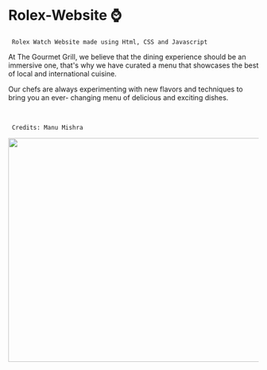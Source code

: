 # Rolex-Website ⌚
``` Rolex Watch Website made using Html, CSS and Javascript```

<p> 
  At The Gourmet Grill, we believe that the dining experience should be an immersive one, that's why we
  have curated a menu that showcases the best of local and international cuisine.
</p> 
<p>
  Our chefs are always experimenting with new flavors and techniques to bring you an ever-  changing menu of delicious and exciting dishes.
</p>

 <br>                     

``` Credits: Manu Mishra```

<div float="right" width="400">
  <img align="left" height="450" width="1200" src="Thumbnail.png">
</div>

<br>



